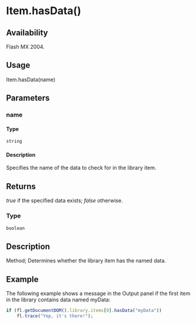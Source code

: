 # Item.hasData()

## Availability

Flash MX 2004.

## Usage

Item.hasData(name)

## Parameters

### **name**

#### Type

```typescript
string
```

#### Description

Specifies the name of the data to check for in the library item.

## Returns

*true* if the specified data exists; *false* otherwise.

### Type

```typescript
boolean
```

## Description

Method; Determines whether the library item has the named data.

## Example

The following example shows a message in the Output panel if the first item in the library contains data named myData:

```javascript
if (fl.getDocumentDOM().library.items[0].hasData("myData"))
    fl.trace("Yep, it's there!");
```
